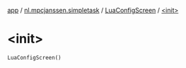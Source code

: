 [app](../../index.md) / [nl.mpcjanssen.simpletask](../index.md) / [LuaConfigScreen](index.md) / [&lt;init&gt;](.)

# &lt;init&gt;

`LuaConfigScreen()`